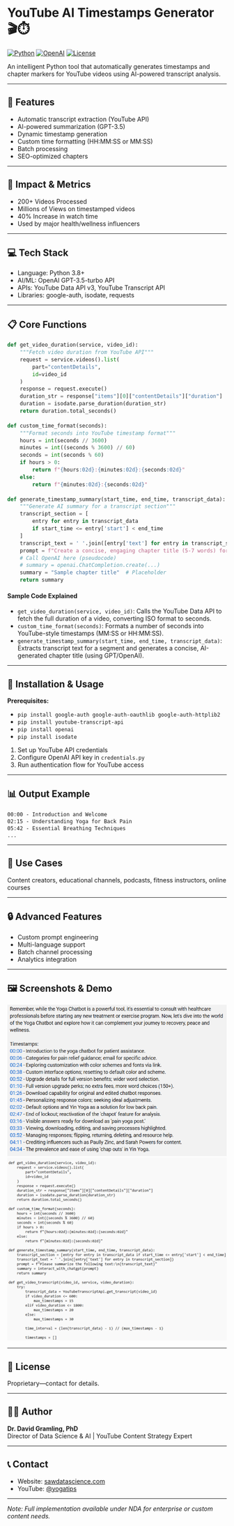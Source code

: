 # YouTube AI Timestamps Generator 🎬⏱️

[![Python](https://img.shields.io/badge/Python-3.8%2B-blue)](https://python.org)
[![OpenAI](https://img.shields.io/badge/OpenAI-GPT--3.5-green)](https://openai.com)
[![License](https://img.shields.io/badge/License-Proprietary-red)](LICENSE)

An intelligent Python tool that automatically generates timestamps and chapter markers for YouTube videos using AI-powered transcript analysis.

---

## 🌟 Features

- Automatic transcript extraction (YouTube API)
- AI-powered summarization (GPT-3.5)
- Dynamic timestamp generation
- Custom time formatting (HH:MM:SS or MM:SS)
- Batch processing
- SEO-optimized chapters

---

## 🚀 Impact & Metrics

- 200+ Videos Processed
- Millions of Views on timestamped videos
- 40% Increase in watch time
- Used by major health/wellness influencers

---

## 💻 Tech Stack

- Language: Python 3.8+
- AI/ML: OpenAI GPT-3.5-turbo API
- APIs: YouTube Data API v3, YouTube Transcript API
- Libraries: google-auth, isodate, requests

---

## 📋 Core Functions

```python
def get_video_duration(service, video_id):
    """Fetch video duration from YouTube API"""
    request = service.videos().list(
        part="contentDetails",
        id=video_id
    )
    response = request.execute()
    duration_str = response["items"][0]["contentDetails"]["duration"]
    duration = isodate.parse_duration(duration_str)
    return duration.total_seconds()

def custom_time_format(seconds):
    """Format seconds into YouTube timestamp format"""
    hours = int(seconds // 3600)
    minutes = int((seconds % 3600) // 60)
    seconds = int(seconds % 60)
    if hours > 0:
        return f"{hours:02d}:{minutes:02d}:{seconds:02d}"
    else:
        return f"{minutes:02d}:{seconds:02d}"

def generate_timestamp_summary(start_time, end_time, transcript_data):
    """Generate AI summary for a transcript section"""
    transcript_section = [
        entry for entry in transcript_data 
        if start_time <= entry['start'] < end_time
    ]
    transcript_text = ' '.join([entry['text'] for entry in transcript_section])
    prompt = f"Create a concise, engaging chapter title (5-7 words) for this video section:\n{transcript_text}"
    # Call OpenAI here (pseudocode)
    # summary = openai.ChatCompletion.create(...)
    summary = "Sample chapter title"  # Placeholder
    return summary
```

#### Sample Code Explained

- `get_video_duration(service, video_id)`: Calls the YouTube Data API to fetch the full duration of a video, converting ISO format to seconds.
- `custom_time_format(seconds)`: Formats a number of seconds into YouTube-style timestamps (MM:SS or HH:MM:SS).
- `generate_timestamp_summary(start_time, end_time, transcript_data)`: Extracts transcript text for a segment and generates a concise, AI-generated chapter title (using GPT/OpenAI).

---

## 🔧 Installation & Usage

**Prerequisites:**

- `pip install google-auth google-auth-oauthlib google-auth-httplib2`
- `pip install youtube-transcript-api`
- `pip install openai`
- `pip install isodate`

1. Set up YouTube API credentials
2. Configure OpenAI API key in `credentials.py`
3. Run authentication flow for YouTube access

---

## 📊 Output Example

```
00:00 - Introduction and Welcome
02:15 - Understanding Yoga for Back Pain
05:42 - Essential Breathing Techniques
...
```

---

## 🎯 Use Cases

Content creators, educational channels, podcasts, fitness instructors, online courses

---

## 🔒 Advanced Features

- Custom prompt engineering
- Multi-language support
- Batch channel processing
- Analytics integration

---

## 🖼️ Screenshots & Demo

![YouTube Timestamps Demo](./screenshots/youtube-transcript-timestamp-demo.png)
![Key Functions](./screenshots/youtube-timestamps-code.png)

---

## 📝 License

Proprietary—contact for details.

---

## 👨‍⚕️ Author

**Dr. David Gramling, PhD**  
Director of Data Science & AI | YouTube Content Strategy Expert

---

## 📞 Contact

- Website: [sawdatascience.com](https://sawdatascience.com)
- YouTube: [@yogatips](https://www.youtube.com/@yogatips)

---

*Note: Full implementation available under NDA for enterprise or custom content needs.*
